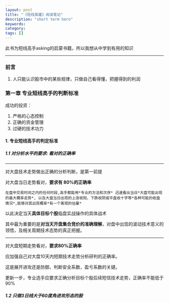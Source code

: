 ```yaml
---
layout: post
title: "《短线英雄》阅读笔记"
description: "short term hero"
keywords: 
category: 
tags: []
---
```




此书为短线高手asking的启蒙书籍，所以我想从中学到有用的知识

---



### 前言

1. 人只能认识股市中的某些规律，只做自己看得懂，把握得到的利润

### 第一章 专业短线高手的判断标准

成功的投资：

1. 严格的心态控制
2. 正确的资金管理
3. 过硬的技术功力



#### 1. 专业短线高手的判定标准

##### 1.1 对分析水平的要求: 看对的正确率

---

对大盘技术走势做出正确的分析判断，是第一前提

对大盘当日走势看对，**要求有 80%的正确率**

```
在盘中交易时间之内的任何时段,高手都能用*专业的方法和次序* 迅速看出当日*大盘可能出现的最大概率走势*, 以及大盘当日出现的上涨收阳，下跌收阴或平盘收十字等*各种可能的收盘情况*,能够对其出现概率*有一个客观的估量*
```

以此决定当天**具体目标个股**临盘实战操作的具体战术

其中最为重要的是**对当天开盘集合竞价的准确理解**，对盘中出现的波动技术意义的领悟，及相关周期技术态势的真正把握。

---

对大盘短期走势看对，**要求80%正确率**

应加强自己对大盘10天内短期技术走势分析研判的正确率。

这是展开进攻还是防御，判断安全系数，盈亏系数的关键。



更新一步，专业选手应要求正确分析目标个股后续短信技术走势，正确率不能低于90%



##### 1.2 只做3日线大于60度角进攻形态的股







